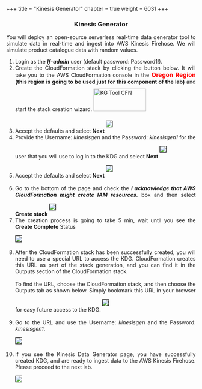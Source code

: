 +++
title = "Kinesis Generator"
chapter = true
weight = 6031
+++

<center><h3>Kinesis Generator</h3></center>

<div style="text-align: justify">
   
 
 You will deploy an open-source serverless real-time data generator tool to simulate data in real-time and ingest into AWS Kinesis Firehose. We will simulate product catalogue data with random values.
    <ol>
        <li>Login as the <b><i>lf-admin</i></b> user (default password: Password1!).</li>
        <li>Create the CloudFormation stack by clicking the button below. It will take you to the AWS CloudFormation console in the <b><font size="3" color="red">Oregon Region</font></b> <b>(this region is going to be used just for this component of the lab)</b> and start the stack creation wizard. 
            <a href="https://console.aws.amazon.com/cloudformation/home?region=us-west-2#/stacks/new?stackName=Kinesis-Data-Generator-Cognito-User&templateURL=https://aws-kdg-tools.s3.us-west-2.amazonaws.com/cognito-setup.json" target="_blank"><img src="../../images/LaunchStack.svg" title="KG Tool CFN" width="140" height="60" style="margin:10px 0px"/></a></li>
        <li>Accept the defaults and select <b>Next</b> 
            <img src="/images/kinegen1.png" style="margin:15px 0px; border:1px solid black"/></li>
        <li>Provide the Username: <i>kinesisgen</i> and the Password: <i>kinesisgen1</i> for the user that you will use to log in to the KDG and select <b>Next</b> 
            <img src="/images/kingen2.png" style="margin:15px 0px; border:1px solid black"/></li>
        <li>Accept the defaults and select <b>Next</b> 
            <img src="/images/kingen3.png" style="margin:15px 0px; border:1px solid black"/></li>  
        <li>Go to the bottom of the page and check the <b><i>I acknowledge that AWS CloudFormation might create IAM resources.</i></b> box and then select <b>Create stack</b> 
            <img src="/images/kingen4.png" style="margin:15px 0px; border:1px solid black"/></li>
        <li>The creation process is going to take 5 min, wait until you see the <b>Create Complete</b> Status  
            <img src="/images/kingen5.png" style="margin:15px 0px; border:1px solid black"/></li>
        <li>After the CloudFormation stack has been successfully created, you will need to use a special URL to access the KDG. CloudFormation creates this URL as part of the stack generation, and you can find it in the Outputs section of the CloudFormation stack.<br><br>
            To find the URL, choose the CloudFormation stack, and then choose the Outputs tab as shown below. Simply bookmark this URL in your browser for easy future access to the KDG.
            <img src="/images/kingen6.png" style="margin:15px 0px; border:1px solid black"/></li>    
         <li>Go to the URL and use the Username: <i>kinesisgen</i> and the Password: <i>kinesisgen1</i>.  
            <img src="/images/kingen7.png" style="margin:15px 0px; border:1px solid black"/></li> 
        <li>If you see the Kinesis Data Generator page, you have successfully created KDG, and are ready to ingest data to the AWS Kinesis Firehose. Please proceed to the next lab.  
            <img src="/images/kingen8.png" style="margin:15px 0px; border:1px solid black"/></li>           
    </ol>
 </div>
 
